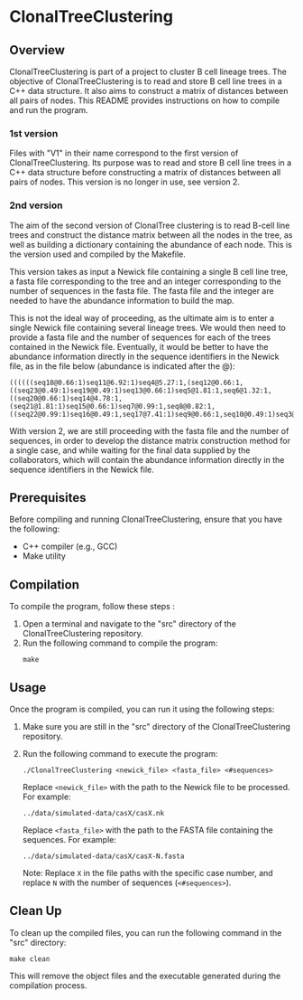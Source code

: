 # ClonalTreeClustering

## Overview
ClonalTreeClustering is part of a project to cluster B cell lineage trees. The objective of ClonalTreeClustering is to read and store B cell line trees in a C++ data structure. It also aims to construct a matrix of distances between all pairs of nodes. This README provides instructions on how to compile and run the program.

### 1st version
Files with "V1" in their name correspond to the first version of ClonalTreeClustering. Its purpose was to read and store B cell line trees in a C++ data structure before constructing a matrix of distances between all pairs of nodes. This version is no longer in use, see version 2.

### 2nd version
The aim of the second version of ClonalTree clustering is to read B-cell line trees and construct the distance matrix between all the nodes in the tree, as well as building a dictionary containing the abundance of each node. This is the version used and compiled by the Makefile.

This version takes as input a Newick file containing a single B cell line tree, a fasta file corresponding to the tree and an integer corresponding to the number of sequences in the fasta file. The fasta file and the integer are needed to have the abundance information to build the map.

This is not the ideal way of proceeding, as the ultimate aim is to enter a single Newick file containing several lineage trees. We would then need to provide a fasta file and the number of sequences for each of the trees contained in the Newick file. Eventually, it would be better to have the abundance information directly in the sequence identifiers in the Newick file, as in the file below (abundance is indicated after the @):
```
((((((seq18@0.66:1)seq11@6.92:1)seq4@5.27:1,(seq12@0.66:1,((seq23@0.49:1)seq19@0.49:1)seq13@0.66:1)seq5@1.81:1,seq6@1.32:1,((seq20@0.66:1)seq14@4.78:1,(seq21@1.81:1)seq15@0.66:1)seq7@0.99:1,seq8@0.82:1,((seq22@0.99:1)seq16@0.49:1,seq17@7.41:1)seq9@0.66:1,seq10@0.49:1)seq3@:1)seq1@5.44:1,seq2@25.21:1)naive@31.3:1);
```

With version 2, we are still proceeding with the fasta file and the number of sequences, in order to develop the distance matrix construction method for a single case, and while waiting for the final data supplied by the collaborators, which will contain the abundance information directly in the sequence identifiers in the Newick file.

## Prerequisites
Before compiling and running ClonalTreeClustering, ensure that you have the following:

- C++ compiler (e.g., GCC)
- Make utility

## Compilation
To compile the program, follow these steps :

1. Open a terminal and navigate to the "src" directory of the ClonalTreeClustering repository.
2. Run the following command to compile the program:
   ```
   make
   ```

## Usage
Once the program is compiled, you can run it using the following steps:

1. Make sure you are still in the "src" directory of the ClonalTreeClustering repository.
2. Run the following command to execute the program:
   ```
   ./ClonalTreeClustering <newick_file> <fasta_file> <#sequences>
   ```

   Replace `<newick_file>` with the path to the Newick file to be processed. For example:
   ```
   ../data/simulated-data/casX/casX.nk
   ```

   Replace `<fasta_file>` with the path to the FASTA file containing the sequences. For example:
   ```
   ../data/simulated-data/casX/casX-N.fasta
   ```

   Note: Replace `X` in the file paths with the specific case number, and replace `N` with the number of sequences (`<#sequences>`).

## Clean Up
To clean up the compiled files, you can run the following command in the "src" directory:
```
make clean
```

This will remove the object files and the executable generated during the compilation process.
